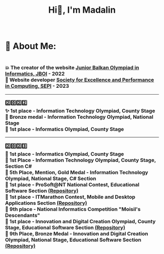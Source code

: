 # <p align="center">Hi👋, I'm Madalin</p>
<br>
<h1 align="left">💫 About Me: </h1>
<h3 align="left">
<br> 💥 The creator of the website <a href = "https://jboi2022.lrmd.ro/" >Junior Balkan Olympiad in Informatics, JBOI</a> - 2022
<br> 💫 Website developer <a href = "https://sepi.ro/" >Society for Excellence and Performance in Computing, SEPI</a> - 2023

<hr>

2️⃣0️⃣2️⃣2️⃣
<br>✨️ 1st place - Information Technology Olympiad, County Stage
<br> 🥉 Bronze medal - Information Technology Olympiad, National Stage
<br> 👾 1st place - Informatics Olympiad, County Stage

<hr>

2️⃣0️⃣2️⃣3️⃣
<br> 🧠 1st place - Informatics Olympiad, County Stage
<br> 👀 1st Place - Information Technology Olympiad, County Stage, Section C#
<br> 🥇 5th Place, Mention, Gold Medal - Information Technology Olympiad, National Stage, C# Section
<br> 🤖 1st place - ProSoft@NT National Contest, Educational Software Section <a href = "https://github.com/nnmadalin/PROSOFT-NT---Exploratorul-Spatiului" >(Repository)</a>
<br> 👻 1st place - ITMarathon Contest, Mobile and Desktop Applications Section <a href = "https://github.com/nnmadalin/Invite-for-a-break---ITMarathon" >(Repository)</a>
<br> 🎊 9th place - National Informatics Competition "Moisil's Descendants"
<br> 🎃 1st place - Innovation and Digital Creation Olympiad, County Stage, Educational Software Section <a href = "https://github.com/nnmadalin/SchoolSync" >(Repository)</a>
<br> 🥉 9th Place, Bronze Medal - Innovation and Digital Creation Olympiad, National Stage, Educational Software Section <a href = "https://github.com/nnmadalin/SchoolSync" >(Repository)</a>
</h3>
 
